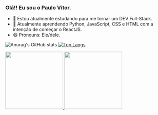 ### Olá!! Eu sou o Paulo Vitor.

- 🔭 Estou atualmente estudando para me tornar um DEV Full-Stack.
- 🌱 Atualmente aprendendo Python, JavaScript, CSS e HTML com a intenção de começar o ReactJS.
- 😄 Pronouns: Ele/dele.

![Anurag's GitHub stats](https://github-readme-stats.vercel.app/api?username=PauloVitorr&show_icons=true&theme=radical)
[![Top Langs](https://github-readme-stats.vercel.app/api/top-langs/?username=PauloVitorr)](https://github.com/anuraghazra/github-readme-stats)

<div>
  <a href="https://github.com/PauloVitorr">
  <img height ="180em" src=(https://github-readme-stats.vercel.app/api?username=PauloVitorr&show_icons=true&theme=radical)"/>
  <img height ="180em" src="(https://github-readme-stats.vercel.app/api/top-langs/?username=PauloVitorr)](https://github.com/anuraghazra/github-readme-stats)"/>

</div>
  

